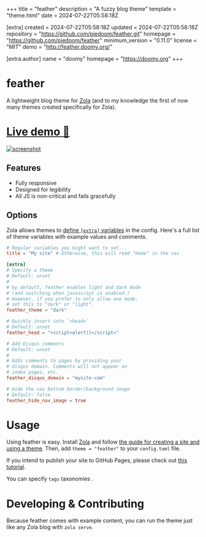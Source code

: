 
+++
title = "feather"
description = "A fuzzy blog theme"
template = "theme.html"
date = 2024-07-22T05:58:18Z

[extra]
created = 2024-07-22T05:58:18Z
updated = 2024-07-22T05:58:18Z
repository = "https://github.com/piedoom/feather.git"
homepage = "https://github.com/piedoom/feather"
minimum_version = "0.11.0"
license = "MIT"
demo = "http://feather.doomy.org/"

[extra.author]
name = "doomy"
homepage = "https://doomy.org"
+++        

# feather
A lightweight blog theme for [Zola](https://www.getzola.org/) (and to my knowledge the first of now
many themes created specifically for Zola).

# [Live demo 🔗](https://feather.doomy.org/)

[![screenshot](screenshot.png)](https://feather.doomy.org/)

## Features

- Fully responsive
- Designed for legibility
- All JS is non-critical and fails gracefully

## Options
Zola allows themes to [define `[extra]` variables](https://www.getzola.org/documentation/getting-started/configuration/)
in the config. Here's a full list of theme variables with example values and comments.

```toml
# Regular variables you might want to set...
title = "My site" # Otherwise, this will read "Home" in the nav

[extra]
# Specify a theme
# Default: unset
#
# by default, feather enables light and dark mode
# (and switching when javascript is enabled.)
# However, if you prefer to only allow one mode,
# set this to "dark" or "light".
feather_theme = "dark"

# Quickly insert into `<head>`
# Default: unset
feather_head = "<script>alert()</script>"

# Add Disqus comments
# Default: unset
#
# Adds comments to pages by providing your
# disqus domain. Comments will not appear on
# index pages, etc.
feather_disqus_domain = "mysite-com"

# Hide the nav bottom border/background image
# Default: false
feather_hide_nav_image = true
```

# Usage
Using feather is easy.  Install [Zola](https://www.getzola.org/) and follow
[the guide for creating a site and using a theme](https://www.getzola.org/documentation/themes/installing-and-using-themes/).  Then,
add `theme = "feather"` to your `config.toml` file.

If you intend to publish your site to GitHub Pages, please check out [this
tutorial](https://www.getzola.org/documentation/deployment/github-pages/).

You can specify `tags` taxonomies .

# Developing & Contributing
Because feather comes with example content, you can run the theme just like any Zola
blog with `zola serve`.

        